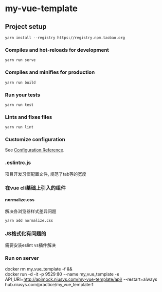 # my-vue-template

## Project setup
```
yarn install --registry https://registry.npm.taobao.org
```

### Compiles and hot-reloads for development
```
yarn run serve
```

### Compiles and minifies for production
```
yarn run build
```

### Run your tests
```
yarn run test
```

### Lints and fixes files
```
yarn run lint
```

### Customize configuration
See [Configuration Reference](https://cli.vuejs.org/config/).

### .eslintrc.js
项目开发习惯配置文件, 规范了tab等的宽度

### 在vue cli基础上引入的组件
#### normalize.css
解决各浏览器样式差异问题
```
yarn add normalize.css 
```

### JS格式化有问题的
需要安装eslint vs插件解决

### Run on server
docker rm my_vue_template -f && \
docker run -d -it -p 9529:80 --name my_vue_template -e API_URI=http://apimock.niusys.com/my-vue-template/api/ --restart=always hub.niusys.com/practice/my_vue_template:1